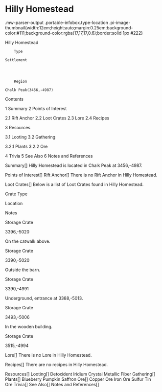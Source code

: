 # Hilly Homestead

.mw-parser-output .portable-infobox.type-location .pi-image-thumbnail{width:12em;height:auto;margin:0.25em;background-color:#111;background-color:rgba(17,17,17,0.6);border:solid 1px #222}

Hilly Homestead

	

	
		Type
	
	Settlement



	
		Region
	
	Chalk Peak(3456,-4987)




Contents

1 Summary
2 Points of Interest

2.1 Rift Anchor
2.2 Loot Crates
2.3 Lore
2.4 Recipes


3 Resources

3.1 Looting
3.2 Gathering

3.2.1 Plants
3.2.2 Ore




4 Trivia
5 See Also
6 Notes and References



Summary[]
Hilly Homestead is located in Chalk Peak at 3456,-4987.

Points of Interest[]
Rift Anchor[]
There is no Rift Anchor in Hilly Homestead.

Loot Crates[]
Below is a list of Loot Crates found in Hilly Homestead.



Crate Type

Location

Notes


Storage Crate

3396,-5020

On the catwalk above.


Storage Crate

3390,-5020

Outside the barn.


Storage Crate

3390,-4991

Underground, entrance at 3388,-5013.


Storage Crate

3493,-5006

In the wooden building.


Storage Crate

3515,-4994




Lore[]
There is no Lore in Hilly Homestead.

Recipes[]
There are no recipes in Hilly Homestead.

Resources[]
Looting[]
Detoxident
Iridium Crystal
Metallic Fiber
Gathering[]
Plants[]
Blueberry
Pumpkin
Saffron
Ore[]
Copper Ore
Iron Ore
Sulfur
Tin Ore
Trivia[]
See Also[]
Notes and References[]
